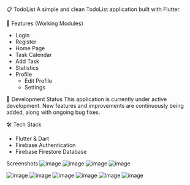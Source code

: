 📋 TodoList
A simple and clean TodoList application built with Flutter.

📱 Features (Working Modules)
- Login
- Register
- Home Page
- Task Calendar
- Add Task
- Statistics
- Profile
  - Edit Profile
  - Settings

🚧 Development Status
This application is currently under active development.
New features and improvements are continuously being added, along with ongoing bug fixes.

🛠 Tech Stack
- Flutter & Dart
- Firebase Authentication
- Firebase Firestore Database

Screenshots
![image](https://github.com/user-attachments/assets/9e96d495-eb15-40f5-b83f-681cb0cf07b0)
![image](https://github.com/user-attachments/assets/20277014-b2ed-419f-ae89-7efdbf76ba0b)
![image](https://github.com/user-attachments/assets/cd49afe3-a979-4eee-a5eb-50e7770538c0)
![image](https://github.com/user-attachments/assets/a65dcb03-30d5-4d84-91c7-959ec8ba6748)


![image](https://github.com/user-attachments/assets/7ada0290-b672-45a0-9407-c03f335ba23f)
![image](https://github.com/user-attachments/assets/1d9d6860-58b6-4f45-b0ee-a620d95bbcad)
![image](https://github.com/user-attachments/assets/778af19e-e335-4927-87e4-3796f0e5b414)
![image](https://github.com/user-attachments/assets/38126559-9237-4657-b21e-21ba8ba00a94)
![image](https://github.com/user-attachments/assets/6ed4d15d-a09e-4b5f-aae5-f0e7fafe2395)
![image](https://github.com/user-attachments/assets/ad0e6147-8a8b-47be-a37e-5805bab2d2f6)










